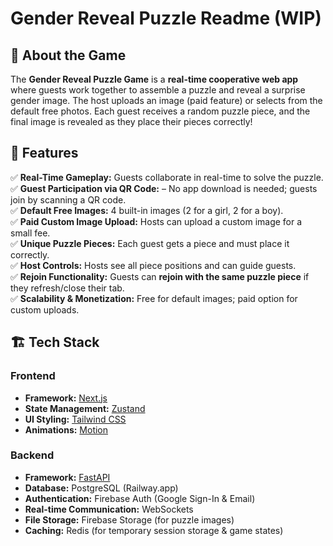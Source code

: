 # Gender Reveal Puzzle Readme (WIP)

## 🧩 About the Game

The **Gender Reveal Puzzle Game** is a **real-time cooperative web app** where guests work together to assemble a puzzle and reveal a surprise gender image. The host uploads an image (paid feature) or selects from the default free photos. Each guest receives a random puzzle piece, and the final image is revealed as they place their pieces correctly!

## 🚀 Features

✅ **Real-Time Gameplay:** Guests collaborate in real-time to solve the puzzle.  
✅ **Guest Participation via QR Code:** – No app download is needed; guests join by scanning a QR code.  
✅ **Default Free Images:** 4 built-in images (2 for a girl, 2 for a boy).  
✅ **Paid Custom Image Upload:** Hosts can upload a custom image for a small fee.  
✅ **Unique Puzzle Pieces:** Each guest gets a piece and must place it correctly.  
✅ **Host Controls:** Hosts see all piece positions and can guide guests.  
✅ **Rejoin Functionality:** Guests can **rejoin with the same puzzle piece** if they refresh/close their tab.  
✅ **Scalability & Monetization:** Free for default images; paid option for custom uploads.  

## 🏗️ Tech Stack

### **Frontend**
- **Framework:** [Next.js](https://nextjs.org/)
- **State Management:** [Zustand](https://zustand-demo.pmnd.rs/)
- **UI Styling:** [Tailwind CSS](https://tailwindcss.com/)
- **Animations:** [Motion](https://motion.dev/)

### **Backend**
- **Framework:** [FastAPI](https://fastapi.tiangolo.com/)
- **Database:** PostgreSQL (Railway.app)
- **Authentication:** Firebase Auth (Google Sign-In & Email)
- **Real-time Communication:** WebSockets
- **File Storage:** Firebase Storage (for puzzle images)
- **Caching:** Redis (for temporary session storage & game states)
